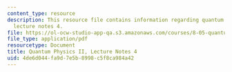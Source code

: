 ```yaml
---
content_type: resource
description: This resource file contains information regarding quantum physics II,
  lecture notes 4.
file: https://ol-ocw-studio-app-qa.s3.amazonaws.com/courses/8-05-quantum-physics-ii-fall-2013/4de6d044fa9d7e5b8998c5f8ca984a42_MIT8_05F13_Chap_04.pdf
file_type: application/pdf
resourcetype: Document
title: Quantum Physics II, Lecture Notes 4
uid: 4de6d044-fa9d-7e5b-8998-c5f8ca984a42
---
```

